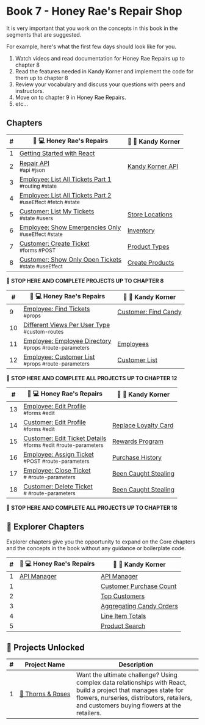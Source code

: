 # Book 7 - Honey Rae's Repair Shop

It is very important that you work on the concepts in this book in the segments that are suggested.

For example, here's what the first few days should look like for you.

1. Watch videos and read documentation for Honey Rae Repairs up to chapter 8
1. Read the features needed in Kandy Korner and implement the code for them up to chapter 8
1. Review your vocabulary and discuss your questions with peers and instructors.
1. Move on to chapter 9 in Honey Rae Repairs.
1. etc...

## Chapters

| # | 🍯 💻 Honey Rae's Repairs | 🍭 🍬 Kandy Korner |
|--|--|--|
| 1 | [Getting Started with React](./chapters/REACT_BASICS.md) |  |
| 2 | [Repair API](./chapters/REPAIR_API.md) <br/> <sub style="font-size:0.85rem;">#api #json</sub>| [Kandy Korner API](./chapters/KANDY_API.md) |
| 3 | [Employee: List All Tickets Part 1](./chapters/HONEY_TICKETS.md) <br/> <sub style="font-size:0.85rem;">#routing #state</sub> | |
| 4 | [Employee: List All Tickets Part 2](./chapters/HONEY_LIST_TICKETS.md) <br/> <sub style="font-size:0.85rem;">#useEffect #fetch #state</sub> | |
| 5 | [Customer: List My Tickets](./chapters/HONEY_LIST_MY_TICKETS.md) <br/> <sub style="font-size:0.85rem;">#state #users</sub> | [Store Locations](./chapters/KK_STORES.md) | |
| 6 | [Employee: Show Emergencies Only](./chapters/HONEY_EMERGENCIES.md) <br/> <sub style="font-size:0.85rem;">#useEffect #state</sub> | [Inventory](./chapters/KK_INVENTORY.md) |
| 7 | [Customer: Create Ticket](./chapters/HONEY_CREATE_TICKET.md) <br/> <sub style="font-size:0.85rem;">#forms #POST</sub> | [Product Types](./chapters/KK_PRODUCT_TYPES.md) |
| 8 | [Customer: Show Only Open Tickets](./chapters/HONEY_OPEN_CUSTOMER_TICKETS.md) <br/> <sub style="font-size:0.85rem;">#state #useEffect</sub> | [Create Products](./chapters/KK_PRODUCT_TYPES.md) |

**🧨 STOP HERE AND COMPLETE PROJECTS UP TO CHAPTER 8**

| # | 🍯 💻 Honey Rae's Repairs | 🍭 🍬 Kandy Korner |
|--|--|--|
| 9 | [Employee: Find Tickets](./chapters/HONEY_FIND_TICKETS.md) <br/> <sub style="font-size:0.85rem;">#props</sub> | [Customer: Find Candy](./chapters/KK_FIND_CANDY.md) |
| 10 | [Different Views Per User Type](./chapters/HONEY_MULTI_VIEWS.md) <br/> <sub style="font-size:0.85rem;">#custom-routes</sub> |  |
| 11 | [Employee: Employee Directory](./chapters/HONEY_EMPLOYEE_LIST.md) <br/> <sub style="font-size:0.85rem;">#props #route-parameters</sub> | [Employees](./chapters/KK_EMPLOYEES.md) |
| 12 | [Employee: Customer List](./chapters/HONEY_CUSTOMER_LIST.md) <br/> <sub style="font-size:0.85rem;">#props #route-parameters</sub> | [Customer List](./chapters/KK_CUSTOMERS.md) |

**🧨 STOP HERE AND COMPLETE ALL PROJECTS UP TO CHAPTER 12**

| # | 🍯 💻 Honey Rae's Repairs | 🍭 🍬 Kandy Korner |
|--|--|--|
| 13 | [Employee: Edit Profile](./chapters/HONEY_EDIT_EMPLOYEE.md) <br/> <sub style="font-size:0.85rem;">#forms #edit</sub> |  |
| 14 | [Customer: Edit Profile](./chapters/HONEY_EDIT_CUSTOMER.md) <br/> <sub style="font-size:0.85rem;">#forms #edit</sub> | [Replace Loyalty Card](./chapters/KK_CUSTOMER_LOYALTY.md) |
| 15 | [Customer: Edit Ticket Details](./chapters/HONEY_EDIT_TICKET.md) <br/> <sub style="font-size:0.85rem;">#forms #edit #route-parameters</sub> | [Rewards Program](./chapters/KK_CUSTOMERS.md) |
| 16 | [Employee: Assign Ticket](./chapters/HONEY_ASSIGNMENTS.md) <br/> <sub style="font-size:0.85rem;">#POST #route-parameters</sub> | [Purchase History](./chapters/KK_PURCHASES.md) |
| 17 | [Employee: Close Ticket](./chapters/HONEY_JSX_TERNARY.md) <br/> <sub style="font-size:0.85rem;"># #route-parameters</sub> | [Been Caught Stealing](./chapters/KK_DELETE.md) |
| 18 | [Customer: Delete Ticket](./chapters/HONEY_DELETE.md) <br/> <sub style="font-size:0.85rem;"># #route-parameters</sub> | [Been Caught Stealing](./chapters/KK_DELETE.md) |

**🧨 STOP HERE AND COMPLETE ALL PROJECTS UP TO CHAPTER 18**

## 🧭 Explorer Chapters

Explorer chapters give you the opportunity to expand on the Core chapters and the concepts in the book without any guidance or boilerplate code.

| # | 🍯 💻 Honey Rae's Repairs | 🍭 🍬 Kandy Korner |
|--|--|--|
| 1 | [API Manager](./chapters/HONEY_APIMANAGER.md) | [API Manager](./chapters/KK_APIMANAGER.md) |
| 1 |  | [Customer Purchase Count](./chapters/KK_CUSTOMER_PURCHASE_COUNT.md) |
| 2 |  | [Top Customers](./chapters/KK_CUSTOMER_PURCHASE_ORDERED.md) |
| 3 |  | [Aggregating Candy Orders](./chapters/KK_AGGREGATE.md) |
| 4 |  | [Line Item Totals](./chapters/KK_SUBTOTALS.md) |
| 5 | | [Product Search](./chapters/KK_SEARCH.md) |

## 🔐 Projects Unlocked

| # | Project&nbsp;Name | Description |
|--|--|--|
|1| [🌹&nbsp;Thorns&nbsp;&amp;&nbsp;Roses](../projects/tier-5/thorns-roses/) | Want the ultimate challenge? Using complex data relationships with React, build a project that manages state for flowers, nurseries, distributors, retailers, and customers buying flowers at the retailers. |
